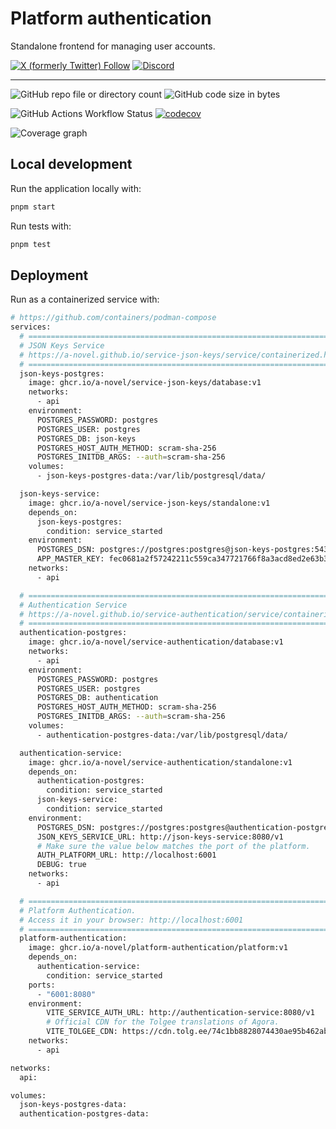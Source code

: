 # Platform authentication

Standalone frontend for managing user accounts.

[![X (formerly Twitter) Follow](https://img.shields.io/twitter/follow/agora_ecrivains)](https://twitter.com/agora_ecrivains)
[![Discord](https://img.shields.io/discord/1315240114691248138?logo=discord)](https://discord.gg/rp4Qr8cA)

<hr />

![GitHub repo file or directory count](https://img.shields.io/github/directory-file-count/a-novel/platform-authentication)
![GitHub code size in bytes](https://img.shields.io/github/languages/code-size/a-novel/platform-authentication)

![GitHub Actions Workflow Status](https://img.shields.io/github/actions/workflow/status/a-novel/platform-authentication/main.yaml)
[![codecov](https://codecov.io/gh/a-novel/platform-authentication/graph/badge.svg?token=arnRQVzqLP)](https://codecov.io/gh/a-novel/platform-authentication)

![Coverage graph](https://codecov.io/gh/a-novel/platform-authentication/graphs/sunburst.svg?token=arnRQVzqLP)

## Local development

Run the application locally with:

```bash
pnpm start
```

Run tests with:

```bash
pnpm test
```

## Deployment

Run as a containerized service with:

```bash
# https://github.com/containers/podman-compose
services:
  # ================================================================================
  # JSON Keys Service
  # https://a-novel.github.io/service-json-keys/service/containerized.html
  # ================================================================================
  json-keys-postgres:
    image: ghcr.io/a-novel/service-json-keys/database:v1
    networks:
      - api
    environment:
      POSTGRES_PASSWORD: postgres
      POSTGRES_USER: postgres
      POSTGRES_DB: json-keys
      POSTGRES_HOST_AUTH_METHOD: scram-sha-256
      POSTGRES_INITDB_ARGS: --auth=scram-sha-256
    volumes:
      - json-keys-postgres-data:/var/lib/postgresql/data/

  json-keys-service:
    image: ghcr.io/a-novel/service-json-keys/standalone:v1
    depends_on:
      json-keys-postgres:
        condition: service_started
    environment:
      POSTGRES_DSN: postgres://postgres:postgres@json-keys-postgres:5432/json-keys?sslmode=disable
      APP_MASTER_KEY: fec0681a2f57242211c559ca347721766f8a3acd8ed2e63b36b3768051c702ca
    networks:
      - api

  # ================================================================================
  # Authentication Service
  # https://a-novel.github.io/service-authentication/service/containerized.html
  # ================================================================================
  authentication-postgres:
    image: ghcr.io/a-novel/service-authentication/database:v1
    networks:
      - api
    environment:
      POSTGRES_PASSWORD: postgres
      POSTGRES_USER: postgres
      POSTGRES_DB: authentication
      POSTGRES_HOST_AUTH_METHOD: scram-sha-256
      POSTGRES_INITDB_ARGS: --auth=scram-sha-256
    volumes:
      - authentication-postgres-data:/var/lib/postgresql/data/

  authentication-service:
    image: ghcr.io/a-novel/service-authentication/standalone:v1
    depends_on:
      authentication-postgres:
        condition: service_started
      json-keys-service:
        condition: service_started
    environment:
      POSTGRES_DSN: postgres://postgres:postgres@authentication-postgres:5432/authentication?sslmode=disable
      JSON_KEYS_SERVICE_URL: http://json-keys-service:8080/v1
      # Make sure the value below matches the port of the platform.
      AUTH_PLATFORM_URL: http://localhost:6001
      DEBUG: true
    networks:
      - api

  # ================================================================================
  # Platform Authentication.
  # Access it in your browser: http://localhost:6001
  # ================================================================================
  platform-authentication:
    image: ghcr.io/a-novel/platform-authentication/platform:v1
    depends_on:
      authentication-service:
        condition: service_started
    ports:
      - "6001:8080"
    environment:
        VITE_SERVICE_AUTH_URL: http://authentication-service:8080/v1
        # Official CDN for the Tolgee translations of Agora.
        VITE_TOLGEE_CDN: https://cdn.tolg.ee/74c1bb8828074430ae95b462ab95374b
    networks:
      - api

networks:
  api:

volumes:
  json-keys-postgres-data:
  authentication-postgres-data:
```
